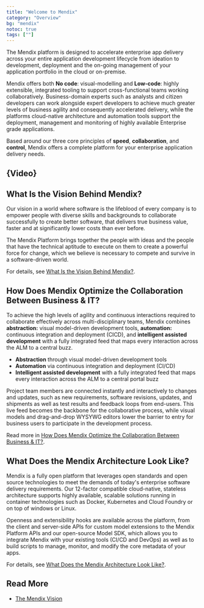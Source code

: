 ```yaml
---
title: "Welcome to Mendix"
category: "Overview"
bg: "mendix"
notoc: true
tags: [""]
---
```


The Mendix platform is designed to accelerate enterprise app delivery across your entire application development lifecycle from ideation to development, deployment and the on-going management of your application portfolio in the cloud or on-premise.

Mendix offers both **No code**: visual-modelling and **Low-code**: highly extensible, integrated tooling to support cross-functional teams working collaboratively. Business-domain experts such as analysts and citizen developers can work alongside expert developers to achieve much greater levels of business agility and consequently accelerated delivery, while the platforms cloud-native architecture and automation tools support the deployment, management and monitoring of highly available Enterprise grade applications.

Based around our three core principles of **speed**, **collaboration**, and **control**, Mendix offers a complete platform for your enterprise application delivery needs.

## {Video}

## What Is the Vision Behind Mendix?

Our vision in a world where software is the lifeblood of every company is to empower people with diverse skills and backgrounds to collaborate successfully to create better software, that delivers true business value, faster and at significantly lower costs than ever before.

The Mendix Platform brings together the people with ideas and the people that have the technical aptitude to execute on them to create a powerful force for change, which we believe is necessary to compete and survive in a software-driven world.

For details, see [What Is the Vision Behind Mendix?](mendix-vision#vision).

## How Does Mendix Optimize the Collaboration Between Business & IT?

To achieve the high levels of agility and continuous interactions required to collaborate effectively across multi-disciplinary teams, Mendix combines **abstraction:** visual model-driven development tools, **automation:** continuous integration and deployment (CICD), and **intelligent assisted development** with a fully integrated feed that maps every interaction across the ALM to a central buzz.

* **Abstraction** through visual model-driven development tools
* **Automation** via continuous integration and deployment (CI/CD)
* **Intelligent assisted development** with a fully integrated feed that maps every interaction across the ALM to a central portal buzz

Project team members are connected instantly and interactively to changes and updates, such as new requirements, software revisions, updates, and shipments as well as test results and feedback loops from end-users. This live feed becomes the backbone for the collaborative process, while visual models and drag-and-drop WYSYWG editors lower the barrier to entry for business users to participate in the development process.

Read more in [How Does Mendix Optimize the Collaboration Between Business & IT?](what-is-mendix#optimize-collaboration).

## What Does the Mendix Architecture Look Like?

Mendix is a fully open platform that leverages open standards and open source technologies to meet the demands of today's enterprise software delivery requirements. Our 12-factor compatible cloud-native, stateless architecture supports highly available, scalable solutions running in container technologies such as Docker, Kubernetes and Cloud Foundry or on top of windows or Linux.

Openness and extensibility hooks are available across the platform, from the client and server-side APIs for custom model extensions to the Mendix Platform APIs and our open-source Model SDK, which allows you to integrate Mendix with your existing tools (CI/CD and DevOps) as well as to build scripts to manage, monitor, and modify the core metadata of your apps.

For details, see [What Does the Mendix Architecture Look Like?](what-is-mendix#architecture).

## Read More

* [The Mendix Vision](what-is-mendix)
